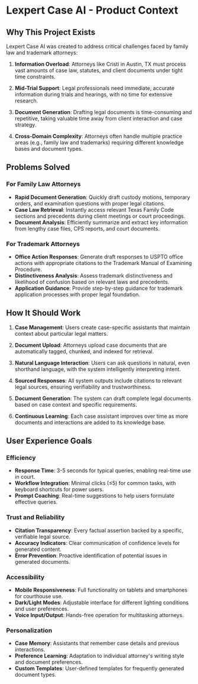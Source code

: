 # Lexpert Case AI - Product Context

## Why This Project Exists

Lexpert Case AI was created to address critical challenges faced by family law and trademark attorneys:

1. **Information Overload**: Attorneys like Cristi in Austin, TX must process vast amounts of case law, statutes, and client documents under tight time constraints.

2. **Mid-Trial Support**: Legal professionals need immediate, accurate information during trials and hearings, with no time for extensive research.

3. **Document Generation**: Drafting legal documents is time-consuming and repetitive, taking valuable time away from client interaction and case strategy.

4. **Cross-Domain Complexity**: Attorneys often handle multiple practice areas (e.g., family law and trademarks) requiring different knowledge bases and document types.

## Problems Solved

### For Family Law Attorneys

- **Rapid Document Generation**: Quickly draft custody motions, temporary orders, and examination questions with proper legal citations.
- **Case Law Retrieval**: Instantly access relevant Texas Family Code sections and precedents during client meetings or court proceedings.
- **Document Analysis**: Efficiently summarize and extract key information from lengthy case files, CPS reports, and court documents.

### For Trademark Attorneys

- **Office Action Responses**: Generate draft responses to USPTO office actions with appropriate citations to the Trademark Manual of Examining Procedure.
- **Distinctiveness Analysis**: Assess trademark distinctiveness and likelihood of confusion based on relevant laws and precedents.
- **Application Guidance**: Provide step-by-step guidance for trademark application processes with proper legal foundation.

## How It Should Work

1. **Case Management**: Users create case-specific assistants that maintain context about particular legal matters.

2. **Document Upload**: Attorneys upload case documents that are automatically tagged, chunked, and indexed for retrieval.

3. **Natural Language Interaction**: Users can ask questions in natural, even shorthand language, with the system intelligently interpreting intent.

4. **Sourced Responses**: All system outputs include citations to relevant legal sources, ensuring verifiability and trustworthiness.

5. **Document Generation**: The system can draft complete legal documents based on case context and specific requirements.

6. **Continuous Learning**: Each case assistant improves over time as more documents and interactions are added to its knowledge base.

## User Experience Goals

### Efficiency

- **Response Time**: 3-5 seconds for typical queries, enabling real-time use in court.
- **Workflow Integration**: Minimal clicks (≤5) for common tasks, with keyboard shortcuts for power users.
- **Prompt Coaching**: Real-time suggestions to help users formulate effective queries.

### Trust and Reliability

- **Citation Transparency**: Every factual assertion backed by a specific, verifiable legal source.
- **Accuracy Indicators**: Clear communication of confidence levels for generated content.
- **Error Prevention**: Proactive identification of potential issues in generated documents.

### Accessibility

- **Mobile Responsiveness**: Full functionality on tablets and smartphones for courthouse use.
- **Dark/Light Modes**: Adjustable interface for different lighting conditions and user preferences.
- **Voice Input/Output**: Hands-free operation for multitasking attorneys.

### Personalization

- **Case Memory**: Assistants that remember case details and previous interactions.
- **Preference Learning**: Adaptation to individual attorney's writing style and document preferences.
- **Custom Templates**: User-defined templates for frequently generated document types.
